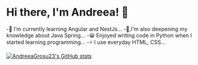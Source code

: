 # Hi there, I'm Andreea! 👋 

-🌱 I’m currently learning Angular and NestJs...
-🔭,I'm also deepening my knowledge about Java Spring...
-😀 Enjoyed writing code in Python when I started learning programming...
-⚡ I use everyday HTML, CSS...

[![AndreeaGrosu23's GitHub stats](https://github-readme-stats.vercel.app/api?username=AndreeaGrosu23)](https://github.com/AndreeaGrosu23/github-readme-stats)


